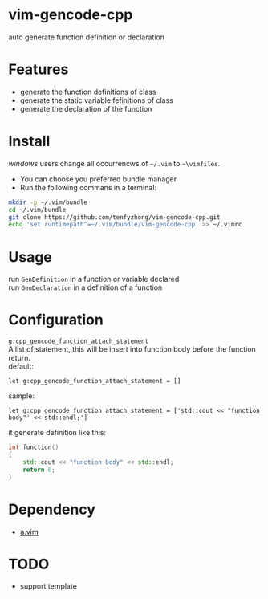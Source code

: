 # vim-gencode-cpp
auto generate function definition or declaration  

# Features
- generate the function definitions of class  
- generate the static variable fefinitions of class  
- generate the declaration of the function

# Install
*windows* users change all occurrencws of `~/.vim` to `~\vimfiles`.  
- You can choose you preferred bundle manager   
- Run the following commans in a terminal:  
```bash
mkdir -p ~/.vim/bundle  
cd ~/.vim/bundle  
git clone https://github.com/tenfyzhong/vim-gencode-cpp.git  
echo 'set runtimepath^=~/.vim/bundle/vim-gencode-cpp' >> ~/.vimrc  
```

# Usage
run `GenDefinition` in a function or variable declared  
run `GenDeclaration` in a definition of a function

# Configuration
`g:cpp_gencode_function_attach_statement`  
A list of statement, this will be insert into function body before the function return.  
default:   
```viml
let g:cpp_gencode_function_attach_statement = []
```
sample:  
```viml
let g:cpp_gencode_function_attach_statement = ['std::cout << "function body"' << std::endl;']
```
it generate definition like this:  
```cpp
int function()
{
    std::cout << "function body" << std::endl;
    return 0;
}
```

# Dependency
- [a.vim](https://github.com/vim-scripts/a.vim)

# TODO
- support template
